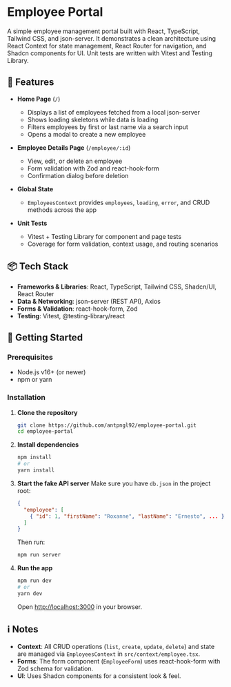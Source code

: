 # Employee Portal

A simple employee management portal built with React, TypeScript, Tailwind CSS, and json-server. It demonstrates a clean architecture using React Context for state management, React Router for navigation, and Shadcn components for UI. Unit tests are written with Vitest and Testing Library.

## 🚀 Features

- **Home Page** (`/`)

  - Displays a list of employees fetched from a local json-server
  - Shows loading skeletons while data is loading
  - Filters employees by first or last name via a search input
  - Opens a modal to create a new employee

- **Employee Details Page** (`/employee/:id`)

  - View, edit, or delete an employee
  - Form validation with Zod and react-hook-form
  - Confirmation dialog before deletion

- **Global State**

  - `EmployeesContext` provides `employees`, `loading`, `error`, and CRUD methods across the app

- **Unit Tests**

  - Vitest + Testing Library for component and page tests
  - Coverage for form validation, context usage, and routing scenarios

## 📦 Tech Stack

- **Frameworks & Libraries**: React, TypeScript, Tailwind CSS, Shadcn/UI, React Router
- **Data & Networking**: json-server (REST API), Axios
- **Forms & Validation**: react-hook-form, Zod
- **Testing**: Vitest, @testing-library/react

## 🏁 Getting Started

### Prerequisites

- Node.js v16+ (or newer)
- npm or yarn

### Installation

1. **Clone the repository**

   ```bash
   git clone https://github.com/antpngl92/employee-portal.git
   cd employee-portal
   ```

2. **Install dependencies**

   ```bash
   npm install
   # or
   yarn install
   ```

3. **Start the fake API server** Make sure you have `db.json` in the project root:

   ```json
   {
     "employee": [
       { "id": 1, "firstName": "Roxanne", "lastName": "Ernesto", ... }
     ]
   }
   ```

   Then run:

   ```bash
   npm run server
   ```

4. **Run the app**

   ```bash
   npm run dev
   # or
   yarn dev
   ```

   Open [http://localhost:3000](http://localhost:3000) in your browser.


## ℹ️ Notes

- **Context**: All CRUD operations (`list`, `create`, `update`, `delete`) and state are managed via `EmployeesContext` in `src/context/employee.tsx`.
- **Forms**: The form component (`EmployeeForm`) uses react-hook-form with Zod schema for validation.
- **UI**: Uses Shadcn components for a consistent look & feel.